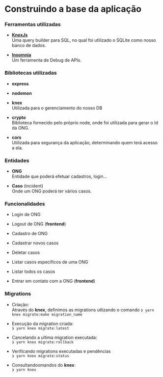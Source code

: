 
# Construindo a base da aplicação

### Ferramentas utilizadas

* **[KnexJs](http://knexjs.org/)**  
  Uma query builder para SQL, no qual foi utilizado o SQLite como nosso banco de dados.

* **[Insomnia](https://insomnia.rest/)**  
  Um ferramenta de Debug de APIs.

### Bibliotecas utilizadas

* **express**

* **nodemon**

* **knex**  
  Utilizada para o gerenciamento do nosso DB

* **crypto**  
  Biblioteca fornecido pelo próprio node, onde foi utilizada para gerar o Id da ONG.

* **cors**  
  Utilizada para segurança da aplicação, determinando quem terá acesso a ela.

### Entidades

* **ONG**  
  Entidade que poderá efetuar cadastros, login...

* **Caso** (incident)  
  Onde um ONG poderá ter vários casos.

### Funcionalidades

* Login de ONG

* Logout de ONG (**frontend**)

* Cadastro de ONG

* Cadastrar novos casos

* Deletar casos

* Listar casos específicos de uma ONG

* Listar todos os casos

* Entrar em contato com a ONG (**frontend**)

### Migrations

* Criação:  
Através do **knex**, definimos as migrations utlizando o comando `❯ yarn knex migrate:make migration_name`

* Execução da migration criada:  
  `❯ yarn knex migrate:latest`

* Cancelando a ultima migration executada:  
  `❯ yarn knex migrate:rollback`

* Verificando migrations executadas e pendências  
  `❯ yarn knex migrate:status`

* Consultandoomandos do **knex**:  
  `❯ yarn knex`
